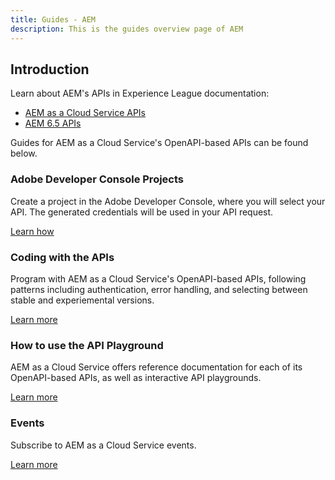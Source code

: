 ```yaml
---
title: Guides - AEM
description: This is the guides overview page of AEM 
---
```


## Introduction 

Learn about AEM's APIs in Experience League documentation:
* [AEM as a Cloud Service APIs](https://experienceleague.adobe.com/docs/experience-manager-cloud-service/content/implementing/developing/reference-materials.html)
* [AEM 6.5 APIs](https://experienceleague.adobe.com/docs/experience-manager-65/developing/introduction/reference-materials.html)

Guides for AEM as a Cloud Service's OpenAPI-based APIs can be found below.

### Adobe Developer Console Projects

Create a project in the Adobe Developer Console, where you will select your API. The generated credentials will be used in your API request.

[Learn how](/src/pages/guides/how-to/index.md)


### Coding with the APIs

Program with AEM as a Cloud Service's OpenAPI-based APIs, following patterns including authentication, error handling, and selecting between stable and experiemental versions.

[Learn more](/src/pages/guides/how-to/index.md)


### How to use the API Playground

AEM as a Cloud Service offers reference documentation for each of its OpenAPI-based APIs, as well as interactive API playgrounds.

[Learn more](/src/pages/guides/how-to/index.md)


### Events

Subscribe to AEM as a Cloud Service events. 

[Learn more](/src/pages/guides/events/index.md)

